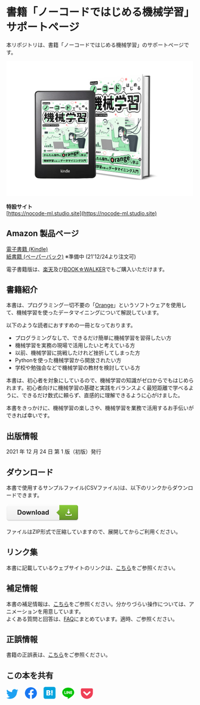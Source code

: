 # 書籍「ノーコードではじめる機械学習」サポートページ

本リポジトリは、書籍「ノーコードではじめる機械学習」のサポートページです。

<div align="left">
<img src="images/cover.png" width="500">  

**特設サイト**  
 [https://nocode-ml.studio.site](https://nocode-ml.studio.site)  

## Amazon 製品ページ  
[電子書籍 (Kindle)](https://www.amazon.co.jp/dp/B09NLMPR8W)  
[紙書籍 (ペーパーバック)](https://www.amazon.co.jp/) ※準備中 (21'12/24より注文可)  

電子書籍版は、[楽天](https://a.r10.to/hwWD1Q)及び[BOOK☆WALKER](https://bookwalker.jp/de1172372b-f39a-4160-804d-91b9c4f9d558/?acode=1DRCLqyC)でもご購入いただけます。  

## 書籍紹介

本書は、プログラミング一切不要の「[Orange](https://orangedatamining.com/)」というソフトウェアを使用して、機械学習を使ったデータマイニングについて解説しています。  

 以下のような読者におすすめの一冊となっております。  

- プログラミングなしで、できるだけ簡単に機械学習を習得したい方  
- 機械学習を実務の現場で活用したいと考えている方  
- 以前、機械学習に挑戦したけれど挫折してしまった方  
- Pythonを使った機械学習から開放されたい方  
- 学校や勉強会などで機械学習の教材を検討している方  

本書は、初心者を対象にしているので、機械学習の知識がゼロからでもはじめられます。初心者向けに機械学習の基礎と実践をバランスよく最短距離で学べるように、できるだけ数式に頼らず、直感的に理解できるように心がけました。  

本書をきっかけに、機械学習の楽しさや、機械学習を業務で活用するお手伝いができれば幸いです。  

## 出版情報

2021 年 12 月 24 日 第 1 版（初版）発行  

## ダウンロード

本書で使用するサンプルファイル(CSVファイル)は、以下のリンクからダウンロードできます。<br>
<br>
[<img src="images/Button.png">](https://github.com/RyokoKuga/orange-book/raw/main/NoCodeML_Sample.zip)  

ファイルはZIP形式で圧縮していますので、展開してからご利用ください。  

## リンク集

本書に記載しているウェブサイトのリンクは、[こちら](./Pages/URL.md)をご参照ください。  

## 補足情報

本書の補足情報は、[こちら](./Pages/SUPPL.md)をご参照ください。分かりづらい操作については、アニメーションを用意しています。    
よくある質問と回答は、[FAQ](./Pages/FAQ.md)にまとめています。適時、ご参照ください。  

## 正誤情報

書籍の正誤表は、[こちら](./Pages/ERRATA.md)をご参照ください。  

## この本を共有
[<img src="images/twitter.png" width="32">](https://twitter.com/intent/tweet?text=%23ノーコードではじめる機械学習%20%23機械学習%0Ahttps://nocode-ml.studio.site)
&emsp;[<img src="images/facebook.png" width="32">](https://www.facebook.com/share.php?u=https://nocode-ml.studio.site)
&emsp;[<img src="images/hatena.png" width="32">](https://b.hatena.ne.jp/entry/s/nocode-ml.studio.site)
&emsp;[<img src="images/line.png" width="32">](https://line.me/R/msg/text/?https://nocode-ml.studio.site)
&emsp;[<img src="images/pocket.png" width="32">](http://getpocket.com/edit?url=https://nocode-ml.studio.site)  
